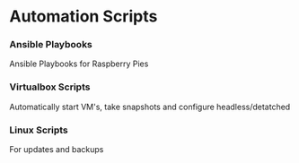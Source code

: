 # Automation Scripts
### Ansible Playbooks
Ansible Playbooks for Raspberry Pies 
### Virtualbox Scripts
Automatically start VM's, take snapshots and configure headless/detatched
### Linux Scripts
For updates and backups
